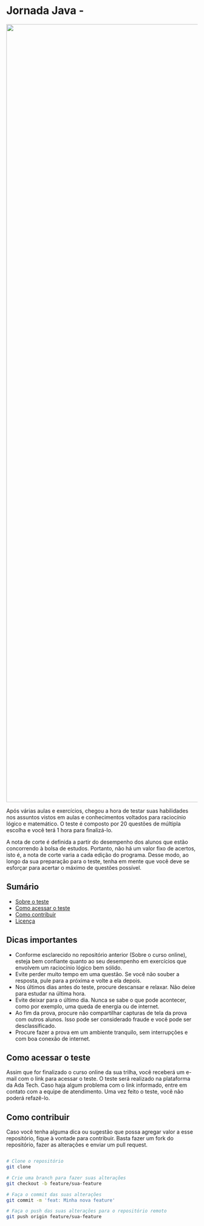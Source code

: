 # Jornada Java - 

<p align="center">
  <img src="./img/aptidao.jpg" alt="Santander Coders - Teste de Aptidão-Tech" width="2048">

Após várias aulas e exercícios, chegou a hora de testar suas habilidades nos assuntos vistos em aulas e conhecimentos voltados para raciocínio lógico e matemático. O teste é composto por 20 questões de múltipla escolha e você terá 1 hora para finalizá-lo.

A nota de corte é definida a partir do desempenho dos alunos que estão concorrendo à bolsa de estudos. Portanto, não há um valor fixo de acertos, isto é, a nota de corte varia a cada edição do programa. Desse modo, ao longo da sua preparação para o teste, tenha em mente que você deve se esforçar para acertar o máximo de questões possível.

## Sumário

- [Sobre o teste](#sobre-o-teste)
- [Como acessar o teste](#como-acessar-o-teste)
- [Como contribuir](#como-contribuir)
- [Licença](#licença)

## Dicas importantes

- Conforme esclarecido no repositório anterior (Sobre o curso online), esteja bem confiante quanto ao seu desempenho em exercícios que envolvem um raciocínio lógico bem sólido.
- Evite perder muito tempo em uma questão. Se você não souber a resposta, pule para a próxima e volte a ela depois.
- Nos últimos dias antes do teste, procure descansar e relaxar. Não deixe para estudar na última hora.
- Evite deixar para o último dia. Nunca se sabe o que pode acontecer, como por exemplo, uma queda de energia ou de internet.
- Ao fim da prova, procure não compartilhar capturas de tela da prova com outros alunos. Isso pode ser considerado fraude e você pode ser desclassificado.
- Procure fazer a prova em um ambiente tranquilo, sem interrupções e com boa conexão de internet.

## Como acessar o teste

Assim que for finalizado o curso online da sua trilha, você receberá um e-mail com o link para acessar o teste. O teste será realizado na plataforma da Ada Tech. Caso haja algum problema com o link informado, entre em contato com a equipe de atendimento. Uma vez feito o teste, você não poderá refazê-lo.

## Como contribuir

Caso você tenha alguma dica ou sugestão que possa agregar valor a esse repositório, fique à vontade para contribuir. Basta fazer um fork do repositório, fazer as alterações e enviar um pull request.

``` bash

# Clone o repositório
git clone

# Crie uma branch para fazer suas alterações
git checkout -b feature/sua-feature

# Faça o commit das suas alterações
git commit -m 'feat: Minha nova feature'

# Faça o push das suas alterações para o repositório remoto
git push origin feature/sua-feature

```
